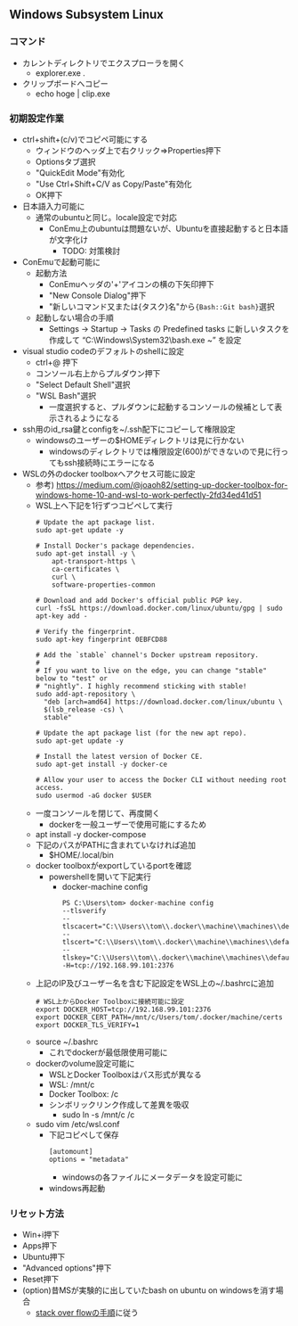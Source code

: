 ## Windows Subsystem Linux

### コマンド

* カレントディレクトリでエクスプローラを開く
  * explorer.exe .
* クリップボードへコピー
  * echo hoge | clip.exe

### 初期設定作業

* ctrl+shift+(c/v)でコピペ可能にする
    * ウィンドウのヘッダ上で右クリック=>Properties押下
    * Optionsタブ選択
    * "QuickEdit Mode"有効化
    * "Use Ctrl+Shift+C/V as Copy/Paste"有効化
    * OK押下
* 日本語入力可能に
    * 通常のubuntuと同じ。locale設定で対応
        * ConEmu上のubuntuは問題ないが、Ubuntuを直接起動すると日本語が文字化け
            * TODO: 対策検討
* ConEmuで起動可能に
    * 起動方法
        * ConEmuヘッダの'+'アイコンの横の下矢印押下
        * "New Console Dialog"押下
        * "新しいコマンド又または{タスク}名"から`{Bash::Git bash}`選択
    * 起動しない場合の手順
        * Settings -> Startup -> Tasks の Predefined tasks に新しいタスクを作成して “C:\Windows\System32\bash.exe ~” を設定
* visual studio codeのデフォルトのshellに設定
    * ctrl+@ 押下
    * コンソール右上からプルダウン押下
    * "Select Default Shell"選択
    * "WSL Bash"選択
        * 一度選択すると、プルダウンに起動するコンソールの候補として表示されるようになる
* ssh用のid_rsa鍵とconfigを~/.ssh配下にコピーして権限設定
    * windowsのユーザーの$HOMEディレクトリは見に行かない
        * windowsのディレクトリでは権限設定(600)ができないので見に行ってもssh接続時にエラーになる
* WSLの外のdocker toolboxへアクセス可能に設定
    * 参考) https://medium.com/@joaoh82/setting-up-docker-toolbox-for-windows-home-10-and-wsl-to-work-perfectly-2fd34ed41d51
    * WSL上へ下記を1行ずつコピペして実行
        ```
        # Update the apt package list.
        sudo apt-get update -y

        # Install Docker's package dependencies.
        sudo apt-get install -y \
            apt-transport-https \
            ca-certificates \
            curl \
            software-properties-common

        # Download and add Docker's official public PGP key.
        curl -fsSL https://download.docker.com/linux/ubuntu/gpg | sudo apt-key add -

        # Verify the fingerprint.
        sudo apt-key fingerprint 0EBFCD88

        # Add the `stable` channel's Docker upstream repository.
        #
        # If you want to live on the edge, you can change "stable" below to "test" or
        # "nightly". I highly recommend sticking with stable!
        sudo add-apt-repository \
          "deb [arch=amd64] https://download.docker.com/linux/ubuntu \
          $(lsb_release -cs) \
          stable"

        # Update the apt package list (for the new apt repo).
        sudo apt-get update -y

        # Install the latest version of Docker CE.
        sudo apt-get install -y docker-ce

        # Allow your user to access the Docker CLI without needing root access.
        sudo usermod -aG docker $USER
        ```
    * 一度コンソールを閉じて、再度開く
        * dockerを一般ユーザーで使用可能にするため
    * apt install -y docker-compose
    * 下記のパスがPATHに含まれていなければ追加
        * $HOME/.local/bin
    * docker toolboxがexportしているportを確認
        * powershellを開いて下記実行
            * docker-machine config
                ```
                PS C:\Users\tom> docker-machine config
                --tlsverify
                --tlscacert="C:\\Users\\tom\\.docker\\machine\\machines\\default\\ca.pem"
                --tlscert="C:\\Users\\tom\\.docker\\machine\\machines\\default\\cert.pem"
                --tlskey="C:\\Users\\tom\\.docker\\machine\\machines\\default\\key.pem"
                -H=tcp://192.168.99.101:2376
                ```
    * 上記のIP及びユーザー名を含む下記設定をWSL上の~/.bashrcに追加
        ```
        # WSL上からDocker Toolboxに接続可能に設定
        export DOCKER_HOST=tcp://192.168.99.101:2376
        export DOCKER_CERT_PATH=/mnt/c/Users/tom/.docker/machine/certs
        export DOCKER_TLS_VERIFY=1
        ```
    * source ~/.bashrc
        * これでdockerが最低限使用可能に
    * dockerのvolume設定可能に
        * WSLとDocker Toolboxはパス形式が異なる
        * WSL: /mnt/c
        * Docker Toolbox: /c
        * シンボリックリンク作成して差異を吸収
            * sudo ln -s /mnt/c /c
    * sudo vim /etc/wsl.conf
        * 下記コピペして保存
            ```
            [automount]
            options = "metadata"
            ```
            * windowsの各ファイルにメータデータを設定可能に
        * windows再起動

### リセット方法

* Win+i押下
* Apps押下
* Ubuntu押下
* "Advanced options"押下
* Reset押下
* (option)昔MSが実験的に出していたbash on ubuntu on windowsを消す場合
    * [stack over flowの手順](https://superuser.com/questions/1261110/is-it-possible-to-uninstall-bash-on-ubuntu-on-windows-since-the-latest-updates#answer-1389786)に従う
